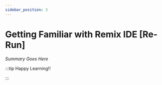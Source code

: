 ```yaml
---
sidebar_position: 3
---
```


# Getting Familiar with Remix IDE [Re-Run]

_Summary Goes Here_

:::tip Happy Learning!!

<QuestButton text="Go To Quest" />

:::


